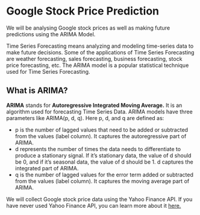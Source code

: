 # Google Stock Price Prediction

We will be analysing Google stock prices as well as making future predictions using the ARIMA Model.

Time Series Forecasting means analyzing and modeling time-series data to make future decisions. Some of the applications of Time Series Forecasting are weather forecasting, sales forecasting, business forecasting, stock price forecasting, etc. The ARIMA model is a popular statistical technique used for Time Series Forecasting.

## What is ARIMA?
**ARIMA** stands for **Autoregressive Integrated Moving Average.** It is an algorithm used for forecasting Time Series Data. ARIMA models have three parameters like ARIMA(p, d, q). Here p, d, and q are defined as:

- p is the number of lagged values that need to be added or subtracted from the values (label column). It captures the autoregressive part of ARIMA.
- d represents the number of times the data needs to differentiate to produce a stationary signal. If it’s stationary data, the value of d should be 0, and if it’s seasonal data, the value of d should be 1. d captures the integrated part of ARIMA.
- q is the number of lagged values for the error term added or subtracted from the values (label column). It captures the moving average part of ARIMA.

We will collect Google stock price data using the Yahoo Finance API. If you have never used Yahoo Finance API, you can learn more about it <a href="https://github.com/mknyambura/Get-Stock-Price-Data-using-Python">here.</a>
